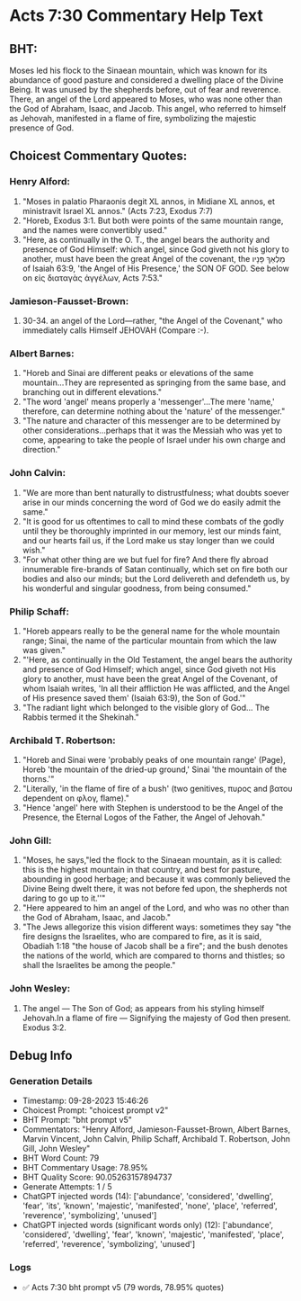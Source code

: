 # Acts 7:30 Commentary Help Text

## BHT:
Moses led his flock to the Sinaean mountain, which was known for its abundance of good pasture and considered a dwelling place of the Divine Being. It was unused by the shepherds before, out of fear and reverence. There, an angel of the Lord appeared to Moses, who was none other than the God of Abraham, Isaac, and Jacob. This angel, who referred to himself as Jehovah, manifested in a flame of fire, symbolizing the majestic presence of God.

## Choicest Commentary Quotes:
### Henry Alford:
1. "Moses in palatio Pharaonis degit XL annos, in Midiane XL annos, et ministravit Israel XL annos." (Acts 7:23, Exodus 7:7)
2. "Horeb, Exodus 3:1. But both were points of the same mountain range, and the names were convertibly used."
3. "Here, as continually in the O. T., the angel bears the authority and presence of God Himself: which angel, since God giveth not his glory to another, must have been the great Angel of the covenant, the מַלְאַךְ פָּנָיו of Isaiah 63:9, 'the Angel of His Presence,' the SON OF GOD. See below on εἰς διαταγὰς ἀγγέλων, Acts 7:53."

### Jamieson-Fausset-Brown:
1. 30-34. an angel of the Lord—rather,
	"the Angel of the Covenant," who immediately calls Himself
	JEHOVAH (Compare  :-).

### Albert Barnes:
1. "Horeb and Sinai are different peaks or elevations of the same mountain...They are represented as springing from the same base, and branching out in different elevations." 
2. "The word 'angel' means properly a 'messenger'...The mere 'name,' therefore, can determine nothing about the 'nature' of the messenger."
3. "The nature and character of this messenger are to be determined by other considerations...perhaps that it was the Messiah who was yet to come, appearing to take the people of Israel under his own charge and direction."

### John Calvin:
1. "We are more than bent naturally to distrustfulness; what doubts soever arise in our minds concerning the word of God we do easily admit the same."
2. "It is good for us oftentimes to call to mind these combats of the godly until they be thoroughly imprinted in our memory, lest our minds faint, and our hearts fail us, if the Lord make us stay longer than we could wish."
3. "For what other thing are we but fuel for fire? And there fly abroad innumerable fire-brands of Satan continually, which set on fire both our bodies and also our minds; but the Lord delivereth and defendeth us, by his wonderful and singular goodness, from being consumed."

### Philip Schaff:
1. "Horeb appears really to be the general name for the whole mountain range; Sinai, the name of the particular mountain from which the law was given."
2. "'Here, as continually in the Old Testament, the angel bears the authority and presence of God Himself; which angel, since God giveth not His glory to another, must have been the great Angel of the Covenant, of whom Isaiah writes, 'In all their affliction He was afflicted, and the Angel of His presence saved them' (Isaiah 63:9), the Son of God.'"
3. "The radiant light which belonged to the visible glory of God... The Rabbis termed it the Shekinah."

### Archibald T. Robertson:
1. "Horeb and Sinai were 'probably peaks of one mountain range' (Page), Horeb 'the mountain of the dried-up ground,' Sinai 'the mountain of the thorns.'"
2. "Literally, 'in the flame of fire of a bush' (two genitives, πυρος and βατου dependent on φλογ, flame)."
3. "Hence 'angel' here with Stephen is understood to be the Angel of the Presence, the Eternal Logos of the Father, the Angel of Jehovah."

### John Gill:
1. "Moses, he says,"led the flock to the Sinaean mountain, as it is called: this is the highest mountain in that country, and best for pasture, abounding in good herbage; and because it was commonly believed the Divine Being dwelt there, it was not before fed upon, the shepherds not daring to go up to it.''"
2. "Here appeared to him an angel of the Lord, and who was no other than the God of Abraham, Isaac, and Jacob."
3. "The Jews allegorize this vision different ways: sometimes they say "the fire designs the Israelites, who are compared to fire, as it is said, Obadiah 1:18 "the house of Jacob shall be a fire"; and the bush denotes the nations of the world, which are compared to thorns and thistles; so shall the Israelites be among the people."

### John Wesley:
1. The angel — The Son of God; as appears from his styling himself Jehovah.In a flame of fire — Signifying the majesty of God then present. Exodus 3:2.


## Debug Info
### Generation Details
- Timestamp: 09-28-2023 15:46:26
- Choicest Prompt: "choicest prompt v2"
- BHT Prompt: "bht prompt v5"
- Commentators: "Henry Alford, Jamieson-Fausset-Brown, Albert Barnes, Marvin Vincent, John Calvin, Philip Schaff, Archibald T. Robertson, John Gill, John Wesley"
- BHT Word Count: 79
- BHT Commentary Usage: 78.95%
- BHT Quality Score: 90.05263157894737
- Generate Attempts: 1 / 5
- ChatGPT injected words (14):
	['abundance', 'considered', 'dwelling', 'fear', 'its', 'known', 'majestic', 'manifested', 'none', 'place', 'referred', 'reverence', 'symbolizing', 'unused']
- ChatGPT injected words (significant words only) (12):
	['abundance', 'considered', 'dwelling', 'fear', 'known', 'majestic', 'manifested', 'place', 'referred', 'reverence', 'symbolizing', 'unused']

### Logs
- ✅ Acts 7:30 bht prompt v5 (79 words, 78.95% quotes)